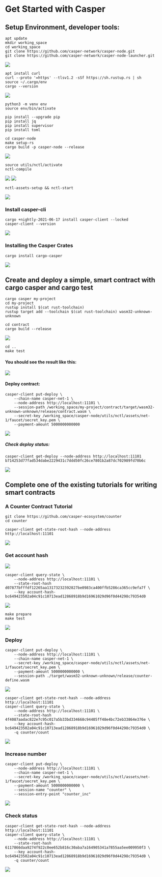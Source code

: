 # Get Started with Casper

## Setup Environment, developer tools:
```
apt update
mkdir working_space
cd working_space
git clone https://github.com/casper-network/casper-node.git
git clone https://github.com/casper-network/casper-node-launcher.git
```
![](/images/0.0.png)

```
apt install curl
curl --proto '=https' --tlsv1.2 -sSf https://sh.rustup.rs | sh
source ~/.cargo/env
cargo --version
```
![](/images/0.1.png)

```
python3 -m venv env
source env/bin/activate

pip install --upgrade pip
pip install jq
pip install supervisor
pip install toml

cd casper-node
make setup-rs
cargo build -p casper-node --release
```
![](/images/0.2.png)

```
source utils/nctl/activate
nctl-compile
```
![](/images/0.3.png)
![](/images/0.4.png)

```
nctl-assets-setup && nctl-start
```

![](/images/0.5.png)


### Install casper-cli
```
cargo +nightly-2021-06-17 install casper-client --locked
casper-client --version
```
![](/images/0.6.png)

### Installing the Casper Crates
```
cargo install cargo-casper
```
![](/images/0.7.png)
## Create and deploy a simple, smart contract with cargo casper and cargo test
```
cargo casper my-project
cd my-project
rustup install $(cat rust-toolchain)
rustup target add --toolchain $(cat rust-toolchain) wasm32-unknown-unknown

cd contract
cargo build --release
```

![](/images/1.0.png)

```
cd ..
make test
```
#### You should see the result like this:

![](/images/1.1.png)

#### Deploy contract:

```
casper-client put-deploy \
    --chain-name casper-net-1 \
    --node-address http://localhost:11101 \
    --session-path /working_space/my-project/contract/target/wasm32-unknown-unknown/release/contract.wasm \
    --secret-key /working_space/casper-node/utils/nctl/assets/net-1/faucet/secret_key.pem \
    --payment-amount 5000000000000 
```

![](/images/1.2.png)

##### Check deploy status:

```
casper-client get-deploy --node-address http://localhost:11101 b714253d77fad534dabe2229431c7ddd50fc26ce7801b2a87dc702989fd70b6c
```

![](/images/1.3.png)


##  Complete one of the existing tutorials for writing smart contracts
### A Counter Contract Tutorial 

```
git clone https://github.com/casper-ecosystem/counter
cd counter
```

```
casper-client get-state-root-hash --node-address http://localhost:11101
```

![](/images/2.0.png)

### Get account hash
![](/images/2.1.png)

```
casper-client query-state \
    --node-address http://localhost:11101 \
    --state-root-hash d07877bfffdf12265aa13173232392827be0983ca400ffb5286ca365cc9efa7f \
    --key account-hash-bc649423502a04c91c10713ead12868918b9d16961029d96f0d44298c79354d0 
```
![](/images/2.2.png)

```
make prepare
make test
```

![](/images/2.3.png)

### Deploy
```
casper-client put-deploy \
    --node-address http://localhost:11101 \
    --chain-name casper-net-1 \
    --secret-key /working_space/casper-node/utils/nctl/assets/net-1/faucet/secret_key.pem \
    --payment-amount 5000000000000 \
    --session-path ./target/wasm32-unknown-unknown/release/counter-define.wasm
```
![](/images/2.4.png)

```
casper-client get-state-root-hash --node-address http://localhost:11101
casper-client query-state \
	--node-address http://localhost:11101 \
	--state-root-hash 4f4087aadac822e7c95c017a5b33bd334668c94405ff48e4bc72eb33864e376e \
	--key account-hash-bc649423502a04c91c10713ead12868918b9d16961029d96f0d44298c79354d0 \
	-q counter/count
```

![](/images/2.5.png)

### Increase number
```
casper-client put-deploy \
    --node-address http://localhost:11101 \
    --chain-name casper-net-1 \
    --secret-key /working_space/casper-node/utils/nctl/assets/net-1/faucet/secret_key.pem \
    --payment-amount 5000000000000 \
    --session-name "counter" \
    --session-entry-point "counter_inc"
```

![](/images/2.6.png)


### Check status
```
casper-client get-state-root-hash --node-address http://localhost:11101
casper-client query-state \
	--node-address http://localhost:11101 \
	--state-root-hash 6117866daa9274f922c0ee652b816c30aba7a164905341a7855aa5ee009950f3 \
	--key account-hash-bc649423502a04c91c10713ead12868918b9d16961029d96f0d44298c79354d0 \
	-q counter/count
```

![](/images/2.7.png)

